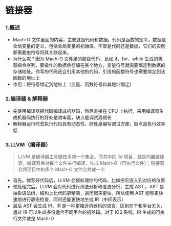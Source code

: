 # 链接器

### 1.概述

* Mach-O 文件里面的内容，主要就是代码和数据。代码是函数的定义，数据是全局变量的定义，包括全局变量的初始值。不管是代码还是数据，它们的实例都需要由符号将其关联起来。
* 为什么呢？因为 Mach-O 文件里的那些代码，比如 if、for、while 生成的机器指令序列，要操作的数据会存储在某个地方，变量符号就需要绑定到数据的存储地址。你写的代码还会引用其他的代码，引用的函数符号也需要绑定到该函数的地址上
* 作用：将符号绑定到地址上（变量、函数符号和其地址绑定）


### 2.编译器 & 解释器

* 先使用编译器把代码编译成机器码，然后直接在 CPU 上执行，采用编译器生成机器码执行的好处是效率高，缺点是调试周期长
* 解释器运行时去执行代码具有动态性，好处是编写调试方便，缺点是执行效率低


### 3.LLVM（编译器）

> LLVM 是编译器工具链技术的一个集合。而其中的 lld 项目，就是内置链接器。编译器会对每个文件进行编译，生成 Mach-O（可执行文件）；链接器会将项目中的多个 Mach-O 文件合并成一个

* 首先，你写好代码后，LLVM 会预处理你的代码，比如把宏嵌入到对应的位置
* 预处理完后，LLVM 会对代码进行词法分析和语法分析，生成 AST 。AST 是抽象语法树，结构上比代码更精简，遍历起来更快，所以使用 AST 能够更快速地进行静态检查，同时还能更快地生成 IR（中间表示）
* 最后 AST 会生成 IR，IR 是一种更接近机器码的语言，区别在于和平台无关，通过 IR 可以生成多份适合不同平台的机器码。对于 iOS 系统，IR 生成的可执行文件就是 Mach-O
